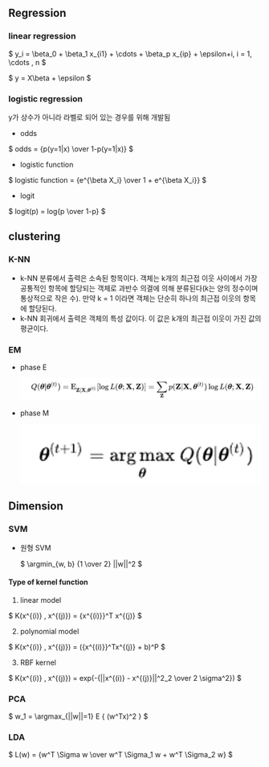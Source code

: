 ## Regression

### linear regression
$ y_i = \beta_0 + \beta_1 x_{i1} + \cdots + \beta_p x_{ip} + \epsilon+i, i = 1, \cdots , n $
  
$ y = X\beta + \epsilon $

### logistic regression
y가 상수가 아니라 라벨로 되어 있는 경우를 위해 개발됨
- odds
 
$ odds = {p(y=1|x) \over 1-p(y=1|x)} $
- logistic function
 
$ logistic function = {e^{\beta X_i} \over 1 + e^{\beta X_i}} $
- logit
 
$ logit(p) = log{p \over 1-p} $

## clustering

### K-NN
- k-NN 분류에서 출력은 소속된 항목이다. 객체는 k개의 최근접 이웃 사이에서 가장 공통적인 항목에 할당되는 객체로 과반수 의결에 의해 분류된다(k는 양의 정수이며 통상적으로 작은 수). 만약 k = 1 이라면 객체는 단순히 하나의 최근접 이웃의 항목에 할당된다.
- k-NN 회귀에서 출력은 객체의 특성 값이다. 이 값은 k개의 최근접 이웃이 가진 값의 평균이다.

### EM
- phase E
  
  ![Alt text](image-1.png)
- phase M

  ![Alt text](image.png)

## Dimension

### SVM
- 원형 SVM
   
   $ \argmin_{w, b} {1 \over 2} ||w||^2 $
#### Type of kernel function
1. linear model
  
  $ K(x^{(i)} , x^{(j)}) = {x^{(i)}}^T x^{(j)} $

2. polynomial model
  
  $ K(x^{(i)} , x^{(j)}) = ({x^{(i)}}^Tx^{(j)} + b)^P $

3. RBF kernel
  
  $ K(x^{(i)} , x^{(j)}) = exp(-{||x^{(i)} - x^{(j)}||^2_2 \over 2 \sigma^2}) $
  
### PCA
  
$ w_1 = \argmax_{||w||=1} E \{ (w^Tx)^2 \} $

### LDA
  
$ L(w) = {w^T \Sigma w \over w^T \Sigma_1 w + w^T \Sigma_2 w} $